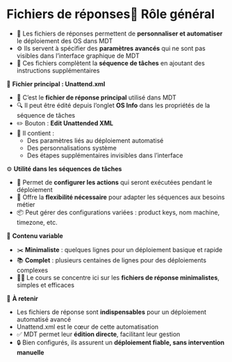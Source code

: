# Fichiers de réponses🧠 **Rôle général**

- 🔧 Les fichiers de réponses permettent de **personnaliser et automatiser** le déploiement des OS dans MDT
- ⚙️ Ils servent à spécifier des **paramètres avancés** qui ne sont pas visibles dans l’interface graphique de MDT
- 📁 Ces fichiers complètent la **séquence de tâches** en ajoutant des instructions supplémentaires

📜 **Fichier principal : Unattend.xml**

- 🧩 C’est le **fichier de réponse principal** utilisé dans MDT
- 🔍 Il peut être édité depuis l’onglet **OS Info** dans les propriétés de la séquence de tâches
- ✏️ Bouton : **Edit Unattended XML**
- 📌 Il contient :
  - Des paramètres liés au déploiement automatisé
  - Des personnalisations système
  - Des étapes supplémentaires invisibles dans l’interface



⚙️ **Utilité dans les séquences de tâches**

- 🔁 Permet de **configurer les actions** qui seront exécutées pendant le déploiement
- 🔄 Offre la **flexibilité nécessaire** pour adapter les séquences aux besoins métier
- 📦 Peut gérer des configurations variées : product keys, nom machine, timezone, etc.



📏 **Contenu variable**

- ✂️ **Minimaliste** : quelques lignes pour un déploiement basique et rapide
- 📚 **Complet** : plusieurs centaines de lignes pour des déploiements complexes
- 🧘‍♂️ Le cours se concentre ici sur les **fichiers de réponse minimalistes**, simples et efficaces



📌 **À retenir**

- Les fichiers de réponse sont **indispensables** pour un déploiement automatisé avancé
- Unattend.xml est le cœur de cette automatisation
- ✅ MDT permet leur **édition directe**, facilitant leur gestion
- 🔒 Bien configurés, ils assurent un **déploiement fiable, sans intervention manuelle**
